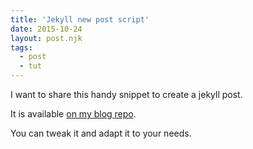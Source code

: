 ```yaml
---
title: 'Jekyll new post script'
date: 2015-10-24
layout: post.njk
tags:
  - post
  - tut
---
```


I want to share this handy snippet to create a jekyll post.

It is available [on my blog repo](https://github.com/christian-fei/christian-fei.github.io/blob/master/new-post).

You can tweak it and adapt it to your needs.
